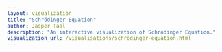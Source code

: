 ```yaml
---
layout: visualization
title: "Schrödinger Equation"
author: Jasper Taal
description: "An interactive visualization of Schrödinger Equation."
visualization_url: /visualisations/schrödinger-equation.html
---
```

